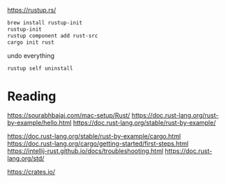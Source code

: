 https://rustup.rs/
```sh
brew install rustup-init
rustup-init
rustup component add rust-src
cargo init rust
```

undo everything
```sh
rustup self uninstall
```

# Reading
https://sourabhbajaj.com/mac-setup/Rust/
https://doc.rust-lang.org/rust-by-example/hello.html
https://doc.rust-lang.org/stable/rust-by-example/

https://doc.rust-lang.org/stable/rust-by-example/cargo.html
https://doc.rust-lang.org/cargo/getting-started/first-steps.html
https://intellij-rust.github.io/docs/troubleshooting.html
https://doc.rust-lang.org/std/

https://crates.io/
